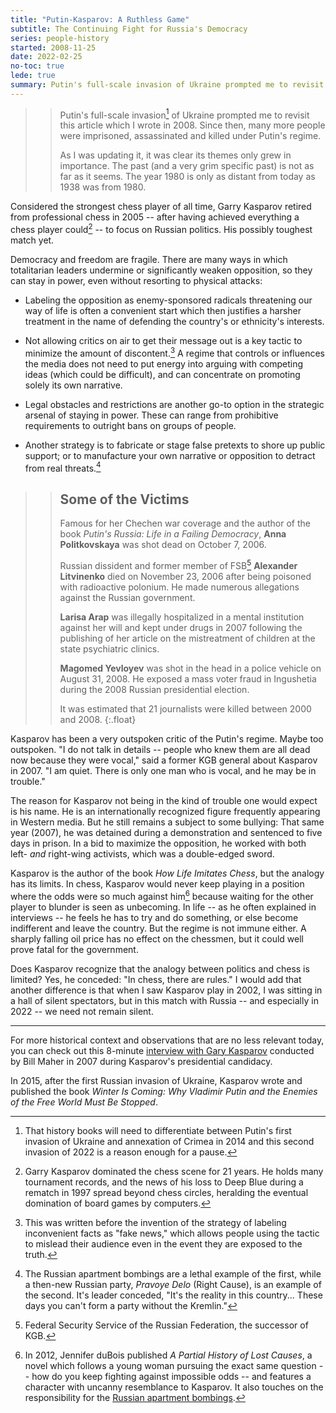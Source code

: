 ```yaml
---
title: "Putin-Kasparov: A Ruthless Game"
subtitle: The Continuing Fight for Russia's Democracy
series: people-history
started: 2008-11-25
date: 2022-02-25
no-toc: true
lede: true
summary: Putin's full-scale invasion of Ukraine prompted me to revisit what I wrote three years after Garry Kasparov retired from professional chess to pursue his fight for Russian democracy -- a fight which has only grown in importance.
---
```


>> Putin's full-scale invasion[^different] of Ukraine prompted me to revisit this article which I wrote in 2008. Since then, many more people were imprisoned, assassinated and killed under Putin's regime.
>>
>> As I was updating it, it was clear its themes only grew in importance. The past (and a very grim specific past) is not as far as it seems. The year 1980 is only as distant from today as 1938 was from 1980.

[^different]: That history books will need to differentiate between Putin's first invasion of Ukraine and annexation of Crimea in 2014 and this second invasion of 2022 is a reason enough for a pause.

Considered the strongest chess player of all time, Garry Kasparov retired from professional chess in 2005 -- after having achieved everything a chess player could[^master] -- to focus on Russian politics. His possibly toughest match yet.

[^master]: Garry Kasparov dominated the chess scene for 21 years. He holds many tournament records, and the news of his loss to Deep Blue during a rematch in 1997 spread beyond chess circles, heralding the eventual domination of board games by computers.

Democracy and freedom are fragile. There are many ways in which totalitarian leaders undermine or significantly weaken opposition, so they can stay in power, even without resorting to physical attacks:

- Labeling the opposition as enemy-sponsored radicals threatening our way of life is often a convenient start which then justifies a harsher treatment in the name of defending the country's or ethnicity's interests.

- Not allowing critics on air to get their message out is a key tactic to minimize the amount of discontent.[^fake-news] A regime that controls or influences the media does not need to put energy into arguing with competing ideas (which could be difficult), and can concentrate on promoting solely its own narrative.

- Legal obstacles and restrictions are another go-to option in the strategic arsenal of staying in power. These can range from prohibitive requirements to outright bans on groups of people.

- Another strategy is to fabricate or stage false pretexts to shore up public support; or to manufacture your own narrative or opposition to detract from real threats.[^examples]

[^fake-news]: This was written before the invention of the strategy of labeling inconvenient facts as "fake news," which allows people using the tactic to mislead their audience even in the event they are exposed to the truth.

[^examples]: The Russian apartment bombings are a lethal example of the first, while a then-new Russian party, <em>Pravoye Delo</em> (Right Cause), is an example of the second. It's leader conceded, "It's the reality in this country... These days you can't form a party without the Kremlin."

>> ## Some of the Victims
>>
>> Famous for her Chechen war coverage and the author of the book _Putin's Russia: Life in a Failing Democracy_, **Anna Politkovskaya** was shot dead on October 7, 2006.
>>
>> Russian dissident and former member of FSB[^fsb] **Alexander Litvinenko** died on November 23, 2006 after being poisoned with radioactive polonium. He made numerous allegations against the Russian government.
>>
>> **Larisa Arap** was illegally hospitalized in a mental institution against her will and kept under drugs in 2007 following the publishing of her article on the mistreatment of children at the state psychiatric clinics.
>>
>> **Magomed Yevloyev** was shot in the head in a police vehicle on August 31, 2008. He exposed a mass voter fraud in Ingushetia during the 2008 Russian presidential election.
>>
>> It was estimated that 21 journalists were killed between 2000 and 2008.
{:.float}

[^fsb]: Federal Security Service of the Russian Federation, the successor of KGB.

Kasparov has been a very outspoken critic of the Putin's regime. Maybe too outspoken. "I do not talk in details -- people who knew them are all dead now because they were vocal," said a former KGB general about Kasparov in 2007. "I am quiet. There is only one man who is vocal, and he may be in trouble."

The reason for Kasparov not being in the kind of trouble one would expect is his name. He is an internationally recognized figure frequently appearing in Western media. But he still remains a subject to some bullying: That same year (2007), he was detained during a demonstration and sentenced to five days in prison. In a bid to maximize the opposition, he worked with both left- _and_ right-wing activists, which was a double-edged sword.

Kasparov is the author of the book *How Life Imitates Chess*, but the analogy has its limits. In chess, Kasparov would never keep playing in a position where the odds were so much against him[^lost-causes] because waiting for the other player to blunder is seen as unbecoming. In life -- as he often explained in interviews -- he feels he has to try and do something, or else become indifferent and leave the country. But the regime is not immune either. A sharply falling oil price has no effect on the chessmen, but it could well prove fatal for the government.

[^lost-causes]: In 2012, Jennifer duBois published _A Partial History of Lost Causes_, a novel which follows a young woman pursuing the exact same question -- how do you keep fighting against impossible odds -- and features a character with uncanny resemblance to Kasparov. It also touches on the responsibility for the [Russian apartment bombings](https://en.wikipedia.org/wiki/Russian_apartment_bombings).

Does Kasparov recognize that the analogy between politics and chess is limited? Yes, he conceded: "In chess, there are rules." I would add that another difference is that when I saw Kasparov play in 2002, I was sitting in a hall of silent spectators, but in this match with Russia -- and especially in 2022 -- we need not remain silent.

* * *

For more historical context and observations that are no less relevant today, you can check out this 8-minute [interview with Gary Kasparov](https://www.youtube.com/watch?v=40tzSCSrdJI) conducted by Bill Maher in 2007 during Kasparov's presidential candidacy.

In 2015, after the first Russian invasion of Ukraine, Kasparov wrote and published the book _Winter Is Coming: Why Vladimir Putin and the Enemies of the Free World Must Be Stopped_.
